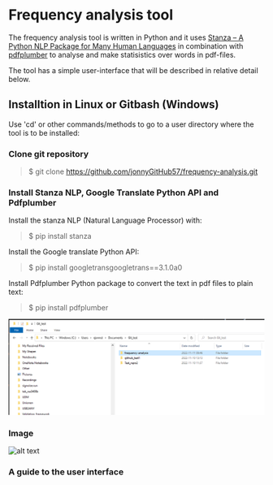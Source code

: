 # Frequency analysis tool

The frequency analysis tool is written in Python and it uses [Stanza – A Python NLP Package for Many Human Languages](https://stanfordnlp.github.io/stanza/) in combination with [pdfplumber](https://pypi.org/project/pdfplumber/0.1.2/) to analyse and make statisistics over words in pdf-files.

The tool has a simple user-interface that will be described in relative detail below.

## Installtion in Linux or Gitbash (Windows)

Use 'cd' or other commands/methods to go to a user directory where the tool is to be installed:

### Clone git repository

> $ git clone https://github.com/jonnyGitHub57/frequency-analysis.git

### Install Stanza NLP, Google Translate Python API and Pdfplumber

Install the stanza NLP (Natural Language Processor) with:

> $ pip install stanza

Install the Google translate Python API:

> $ pip install googletransgoogletrans==3.1.0a0

Install Pdfplumber Python package to convert the text in pdf files to plain text:

> $ pip install pdfplumber


![img.png](img.png)

### Image

![alt text](https://www.markdownguide.org/assets/images/tux.png)

### A guide to the user interface





